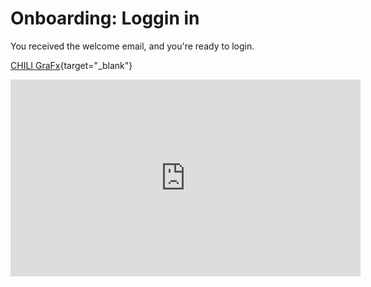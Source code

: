 # Onboarding: Loggin in

You received the welcome email, and you're ready to login.

[CHILI GraFx](https://chiligrafx.com){target="_blank"}

<iframe width="560" height="315" src="https://www.youtube.com/embed/6bz-x8oeKMQ?si=qsOe5kGpFNmObqz1" title="YouTube video player" frameborder="0" allow="accelerometer; autoplay; clipboard-write; encrypted-media; gyroscope; picture-in-picture; web-share" referrerpolicy="strict-origin-when-cross-origin" allowfullscreen></iframe>